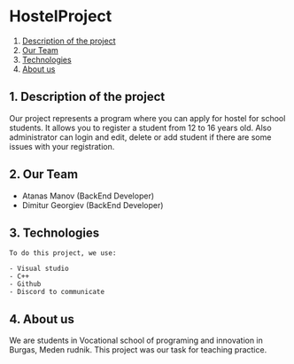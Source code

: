 # HostelProject

1. [Description of the project](#team)
2. [Our Team](#team)
3. [Technologies](#team)
4. [About us](#team)




<a name="team"></a>
## 1. Description of the project
  Our project represents a program where you can apply for hostel for school students. It allows you to register a student from 12 to 16 years old. Also administrator can login and edit, delete or add student if there are some issues with your registration.
  
  ## 2. Our Team
  - Atanas Manov (BackEnd Developer)
  - Dimitur Georgiev (BackEnd Developer)
##  3. Technologies
    To do this project, we use: 
    
    - Visual studio
    - C++
    - Github
    - Discord to communicate
## 4. About us
We are students in Vocational school of programing and innovation in Burgas, Meden rudnik. This project was our task for teaching practice.


